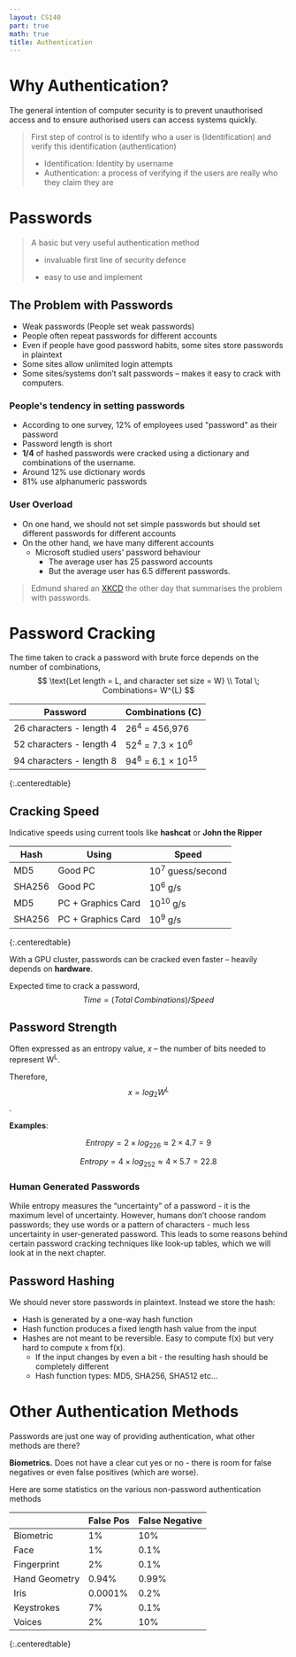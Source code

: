 ```yaml
---
layout: CS140
part: true
math: true
title: Authentication
---
```


# Why Authentication?

The general intention of computer security is to prevent unauthorised access and to ensure authorised users can access systems quickly.

> First step of control is to identify who a user is (Identification) and verify this identification (authentication)
>
> - Identification: Identity by username
> - Authentication: a process of verifying if the users are really who they claim they are

# Passwords

> A basic but very useful authentication method
>
> - invaluable first line of security defence
>
> - easy to use and implement


## The Problem with Passwords

- Weak passwords (People set weak passwords)
- People often repeat passwords for different accounts
- Even if people have good password habits, some sites store passwords in plaintext
- Some sites allow unlimited login attempts
- Some sites/systems don’t salt passwords – makes it easy to crack with computers.

### People's tendency in setting passwords

- According to one survey, 12% of employees used "password" as their password
- Password length is short 
- **1/4** of hashed passwords were cracked using a dictionary and combinations of the username. 
- Around 12% use dictionary words
- 81% use alphanumeric passwords

### User Overload

- On one hand, we should not set simple passwords but should set different passwords for different accounts
- On the other hand, we have many different accounts
  - Microsoft studied users' password behaviour
    - The average user has 25 password accounts
    - But the average user has 6.5 different passwords.

<blockquote class="extra" markdown="span">
    Edmund shared an <a href="https://xkcd.com/936/">XKCD</a> the other day that summarises the problem with passwords.
</blockquote>

# Password Cracking

The time taken to crack a password with brute force depends on the number of combinations,
$$
\text{Let length = L, and character set size = W} \\
Total \; Combinations= W^{L}
$$

| Password                 | Combinations (C)                             |
| ------------------------ | -------------------------------------------- |
| 26 characters - length 4 | 26<sup>4</sup> = 456,976                     |
| 52 characters - length 4 | 52<sup>4</sup> = 7.3 &times; 10<sup>6</sup>  |
| 94 characters - length 8 | 94<sup>8</sup> = 6.1 &times; 10<sup>15</sup> |
{:.centeredtable}

## Cracking Speed

Indicative speeds using current tools like **hashcat** or **John the Ripper**

| Hash   | Using              | Speed                       |
| ------ | ------------------ | --------------------------- |
| MD5    | Good PC            | 10<sup>7</sup> guess/second |
| SHA256 | Good PC            | 10<sup>6</sup> g/s          |
| MD5    | PC + Graphics Card | 10<sup>10</sup> g/s         |
| SHA256 | PC + Graphics Card | 10<sup>9</sup> g/s          |
{:.centeredtable}

With a GPU cluster, passwords can be cracked even faster – heavily depends on **hardware**.

Expected time to crack a password, $$Time = (Total\; Combinations)/Speed$$

## Password Strength

Often expressed as an entropy value, *x* – the number of bits needed to represent W<sup>L</sup>. 

Therefore, $$x = log_2W^L$$.

**Examples**: 

$$Entropy = 2 \times log_226 \approx 2 \times 4.7 = 9$$

$$Entropy = 4 \times log_252 \approx 4\times 5.7 = 22.8$$

### Human Generated Passwords

While entropy measures the “uncertainty” of a password - it is the maximum level of uncertainty. However, humans don’t choose random passwords; they use words or a pattern of characters - much less uncertainty in user-generated password. This leads to some reasons behind certain password cracking techniques like look-up tables, which we will look at in the next chapter. 

## Password Hashing

We should never store passwords in plaintext. Instead we store the hash:

- Hash is generated by a one-way hash function
- Hash function produces a fixed length hash value from the input
- Hashes are not meant to be reversible. Easy to compute f(x) but very hard to compute x from f(x). 
  - If the input changes by even a bit - the resulting hash should be completely different
  - Hash function types: MD5, SHA256, SHA512 etc...

# Other Authentication Methods

Passwords are just one way of providing authentication, what other methods are there?

**Biometrics.** Does not have a clear cut yes or no - there is room for false negatives or even false positives (which are worse).

Here are some statistics on the various  non-password authentication methods 

|               | False Pos | False Negative |
| ------------- | --------- | -------------- |
| Biometric     | 1%        | 10%            |
| Face          | 1%        | 0.1%           |
| Fingerprint   | 2%        | 0.1%           |
| Hand Geometry | 0.94%     | 0.99%          |
| Iris          | 0.0001%   | 0.2%           |
| Keystrokes    | 7%        | 0.1%           |
| Voices        | 2%        | 10%            |
{:.centeredtable}	